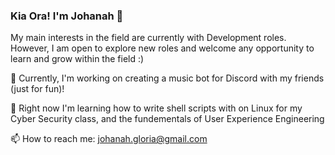 ### Kia Ora! I'm Johanah 👋
My main interests in the field are currently with Development roles.
However, I am open to explore new roles and welcome any opportunity to learn and grow within the field :)

🔭 Currently, I'm working on creating a music bot for Discord with my friends (just for fun)!

🌱 Right now I'm learning how to write shell scripts with on Linux for my Cyber Security class, and the fundementals of User Experience Engineering

📫 How to reach me: johanah.gloria@gmail.com
<!--
**johanahg/johanahg** is a ✨ _special_ ✨ repository because its `README.md` (this file) appears on your GitHub profile.

Here are some ideas to get you started:

- 🔭 I’m currently working on ...
- 🌱 I’m currently learning ...
- 👯 I’m looking to collaborate on ...
- 🤔 I’m looking for help with ...
- 💬 Ask me about ...
- 📫 How to reach me: ...
- 😄 Pronouns: ...
- ⚡ Fun fact: ...
-->
